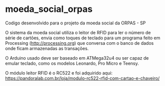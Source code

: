 # moeda_social_orpas
Codigo desenvolvido para o projeto da moeda social da ORPAS - SP

O sistema da moeda social utiliza o leitor de RFID para ler o número de  
série de cartões, envia como toques de teclado para um programa feito em
Processing (http://processing.org) que conversa com
o banco de dados onde ficam armazenadas as transações.

O Arduino usado deve ser baseado em ATMega32u4 ou ser capaz de emular 
teclado, como os modelos Leonardo, Pro Micro e Teensy.

O módulo leitor RFID é o RC522 e foi adquirido aqui: 
https://pandoralab.com.br/loja/modulo-rc522-rfid-com-cartao-e-chaveiro/
